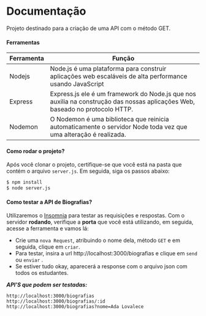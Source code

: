 # Documentação

Projeto destinado para a criação de uma API com o método GET. 

#### Ferramentas

| Ferramenta | Função |
| ------ | ------ |
| Nodejs | Node.js é uma plataforma para construir aplicações web escaláveis de alta performance usando JavaScript |
| Express |  Express.js ele é um framework do Node.js que nos auxilia na construção das nossas aplicações Web, baseado no protocolo HTTP.|
| Nodemon | O Nodemon é uma biblioteca que reinicia automaticamente o servidor Node toda vez que uma alteração é realizada. | 

#### Como rodar o projeto?
Após você clonar o projeto, certifique-se que você está na pasta que contém o arquivo ```server.js```. Em seguida, siga os passos abaixo:

```sh
$ npm install
$ node server.js
```

#### Como testar a API de Biografias?

Utilizaremos o [Insomnia](https://insomnia.rest/) para testar as requisições e respostas. Com o servidor **rodando**, verifique a **porta** que você está utilizando, em seguida, acesse a ferramenta e vamos lá:

* Crie uma ```nova Request```, atribuindo o nome dela, método ```GET``` e em seguida, clique em ```criar```.
* Para testar, insira a url http://localhost:3000/biografias e clique em ```send``` ou ```enviar``` .
* Se estiver tudo okay, aparecerá a response com o arquivo json com todos os estudantes. 

***API'S que podem ser testadas:***

```
http://localhost:3000/biografias
http://localhost:3000/biografias/:id
http://localhost:3000/biografias?nome=Ada Lovalece
```


